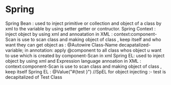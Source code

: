 # Spring
Spring Bean : used to inject primitive or collection and object of a class by xml  to the variable 
              by using setter getter or contructor.
Spring Context :  inject object by using xml and annoatation
                  in XML       : context:component-Scan is use to scan class and making object of class , keep itself and who want 
                                 they can get object as :
                                 @Autowire
                                 Class-Name  decapatalized-variable; 
                  in annotation: apply @component to all class whos object u want to use which is created by component-Scan
                                 in xml
Spring EL:  used to inject object by using xml and Expression language annoation 
            in XML       : context:component-Scan is use to scan class and making object of class , keep itself
             Spring EL   : @Value("#{test }") //SpEL for object injecting :- test is decapitalized of Test Class

